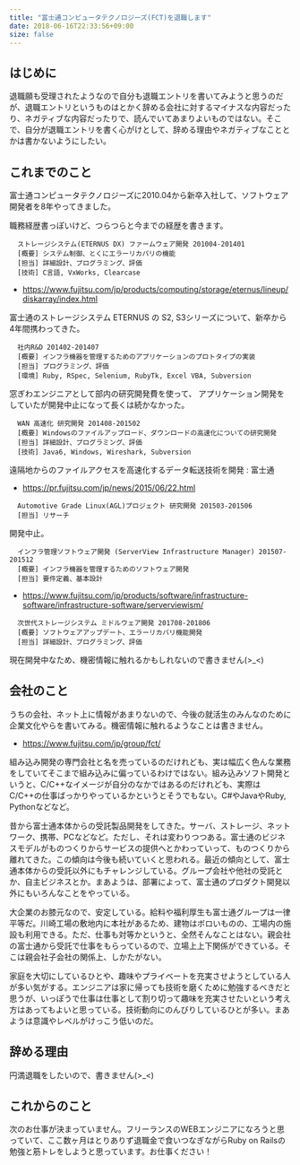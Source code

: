 ```yaml
---
title: "富士通コンピュータテクノロジーズ(FCT)を退職します"
date: 2018-06-16T22:33:56+09:00
size: false
---
```


## はじめに
退職願も受理されたようなので自分も退職エントリを書いてみようと思うのだが、退職エントリというものはとかく辞める会社に対するマイナスな内容だったり、ネガティブな内容だったりで、読んでいてあまりよいものではない。そこで、自分が退職エントリを書く心がけとして、辞める理由やネガティブなこととかは書かないようにしたい。

## これまでのこと
富士通コンピュータテクノロジーズに2010.04から新卒入社して、ソフトウェア開発者を8年やってきました。

職務経歴書っぽいけど、つらつらと今までの経歴を書きます。

```text
  ストレージシステム(ETERNUS DX) ファームウェア開発 201004-201401
  [概要] システム制御、とくにエラーリカバリの機能
  [担当] 詳細設計、プログラミング、評価
  [技術] C言語, VxWorks, Clearcase
```

- https://www.fujitsu.com/jp/products/computing/storage/eternus/lineup/diskarray/index.html

富士通のストレージシステム ETERNUS の S2, S3シリーズについて、新卒から4年間携わってきた。

```text
  社内R&D 201402-201407
  [概要] インフラ機器を管理するためのアプリケーションのプロトタイプの実装
  [担当] プログラミング、評価
  [環境] Ruby, RSpec, Selenium, RubyTk, Excel VBA, Subversion
```

窓ぎわエンジニアとして部内の研究開発費を使って、
アプリケーション開発をしていたが開発中止になって長くは続かなかった。

```text
  WAN 高速化 研究開発 201408-201502
  [概要] Windowsのファイルアップロード、ダウンロードの高速化についての研究開発
  [担当] 詳細設計、プログラミング、評価
  [技術] Java6, Windows, Wireshark, Subversion
```

遠隔地からのファイルアクセスを高速化するデータ転送技術を開発 : 富士通

- https://pr.fujitsu.com/jp/news/2015/06/22.html

```text
  Automotive Grade Linux(AGL)プロジェクト 研究開発 201503-201506
  [担当] リサーチ
```

開発中止。

```text
  インフラ管理ソフトウェア開発 (ServerView Infrastructure Manager) 201507-201512
  [概要] インフラ機器を管理するためのソフトウェア開発
  [担当] 要件定義、基本設計
```

- https://www.fujitsu.com/jp/products/software/infrastructure-software/infrastructure-software/serverviewism/

```text
  次世代ストレージシステム ミドルウェア開発 201708-201806
  [概要] ソフトウェアアップデート、エラーリカバリ機能開発
  [担当] 詳細設計、プログラミング、評価
```

現在開発中なため、機密情報に触れるかもしれないので書きません(>_<)

## 会社のこと
うちの会社、ネット上に情報があまりないので、今後の就活生のみんなのために企業文化やらを書いてみる。機密情報に触れるようなことは書きません。

- https://www.fujitsu.com/jp/group/fct/

組み込み開発の専門会社と名を売っているのだけれども、実は幅広く色んな業務をしていてそこまで組み込みに偏っているわけではない。組み込みソフト開発というと、C/C++なイメージが自分のなかではあるのだけれども、実際はC/C++の仕事ばっかりやっているかというとそうでもない。C#やJavaやRuby, Pythonなどなど。

昔から富士通本体からの受託製品開発をしてきた。サーバ、ストレージ、ネットワーク、携帯、PCなどなど。ただし、それは変わりつつある。富士通のビジネスモデルがものつくりからサービスの提供へとかわっていって、ものつくりから離れてきた。この傾向は今後も続いていくと思われる。最近の傾向として、富士通本体からの受託以外にもチャレンジしている。グループ会社や他社の受託とか、自主ビジネスとか。まあようは、部署によって、富士通のプロダクト開発以外にもいろんなことをやっている。

大企業のお膝元なので、安定している。給料や福利厚生も富士通グループは一律平等だ。川崎工場の敷地内に本社があるため、建物はボロいものの、工場内の施設も利用できる。ただ、仕事も対等かというと、全然そんなことはない。親会社の富士通から受託で仕事をもらっているので、立場上上下関係ができている。そこは親会社子会社の関係上、しかたがない。

家庭を大切にしているひとや、趣味やプライベートを充実させようとしている人が多い気がする。エンジニアは家に帰っても技術を磨くために勉強するべきだと思うが、いっぽうで仕事は仕事として割り切って趣味を充実させたいという考え方はあってもよいと思っている。技術動向にのんびりしているひとが多い。まあようは意識やレベルがけっこう低いのだ。

## 辞める理由
円満退職をしたいので、書きません(>_<)

## これからのこと
次のお仕事が決まっていません。フリーランスのWEBエンジニアになろうと思っていて、ここ数ヶ月はとりありず退職金で食いつなぎながらRuby on Railsの勉強と筋トレをしようと思っています。お仕事ください！
